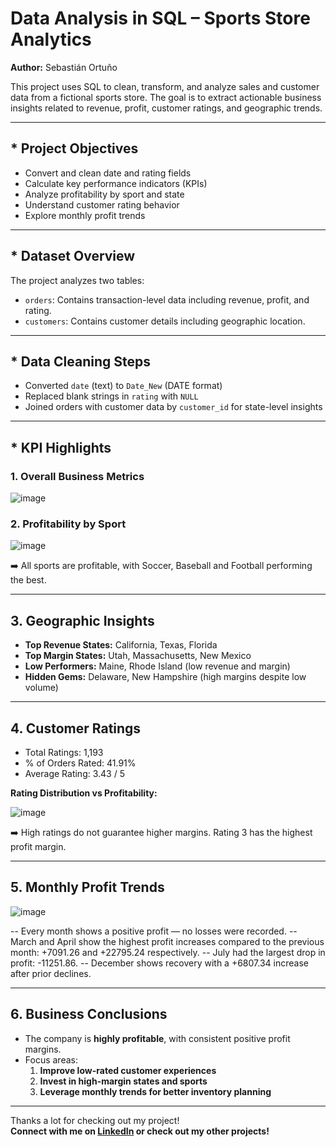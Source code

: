 #  Data Analysis in SQL – Sports Store Analytics

**Author:** Sebastián Ortuño

This project uses SQL to clean, transform, and analyze sales and customer data from a fictional sports store. The goal is to extract actionable business insights related to revenue, profit, customer ratings, and geographic trends.

---

## * Project Objectives

- Convert and clean date and rating fields
- Calculate key performance indicators (KPIs)
- Analyze profitability by sport and state
- Understand customer rating behavior
- Explore monthly profit trends

---

## * Dataset Overview

The project analyzes two tables:

- `orders`: Contains transaction-level data including revenue, profit, and rating.
- `customers`: Contains customer details including geographic location.

---

## * Data Cleaning Steps

- Converted `date` (text) to `Date_New` (DATE format)
- Replaced blank strings in `rating` with `NULL`
- Joined orders with customer data by `customer_id` for state-level insights

---

## * KPI Highlights

### 1. Overall Business Metrics

![image](https://github.com/user-attachments/assets/1f409c17-55f6-4817-91e5-0430fd5acb79)


### 2. Profitability by Sport

![image](https://github.com/user-attachments/assets/f382f9a7-9dd8-47bb-94b9-ffca643bf861)


➡️ All sports are profitable, with Soccer, Baseball and Football performing the best.

---

## 3. Geographic Insights

- **Top Revenue States:** California, Texas, Florida
- **Top Margin States:** Utah, Massachusetts, New Mexico
- **Low Performers:** Maine, Rhode Island (low revenue and margin)
- **Hidden Gems:** Delaware, New Hampshire (high margins despite low volume)

---

## 4. Customer Ratings

- Total Ratings: 1,193
- % of Orders Rated: 41.91%
- Average Rating: 3.43 / 5

**Rating Distribution vs Profitability:**

![image](https://github.com/user-attachments/assets/1324c3fe-b7a8-4641-90c4-3817e53987c3)


➡️ High ratings do not guarantee higher margins. Rating 3 has the highest profit margin.

---

## 5. Monthly Profit Trends

![image](https://github.com/user-attachments/assets/3d9f2134-c49c-4879-88ff-375bd96163e1)


-- Every month shows a positive profit — no losses were recorded.
-- March and April show the highest profit increases compared to the previous month: +7091.26 and +22795.24 respectively.
-- July had the largest drop in profit: -11251.86.
-- December shows recovery with a +6807.34 increase after prior declines.

---

## 6. Business Conclusions

- The company is **highly profitable**, with consistent positive profit margins.
- Focus areas:
  1. **Improve low-rated customer experiences**
  2. **Invest in high-margin states and sports**
  3. **Leverage monthly trends for better inventory planning**

---


Thanks a lot for checking out my project!  
**Connect with me on [LinkedIn](https://www.linkedin.com/in/sebastian-ortuno/) or check out my other projects!**



